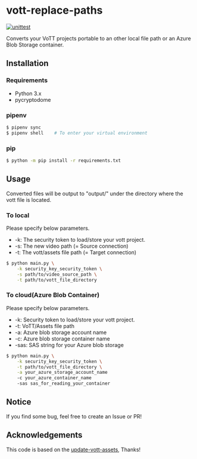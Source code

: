 # vott-replace-paths
[![unittest](https://github.com/Niccari/vott-replace-paths/actions/workflows/unittests.yaml/badge.svg)](https://github.com/Niccari/vott-replace-paths/actions/workflows/unittests.yaml)

Converts your VoTT projects portable to an other local file path or an Azure Blob Storage container.

## Installation
### Requirements
- Python 3.x
- pycryptodome

### pipenv
```bash
$ pipenv sync
$ pipenv shell    # To enter your virtual environment
```

### pip
```bash
$ python -m pip install -r requirements.txt
```

## Usage
Converted files will be output to "output/" under the directory where the vott file is located.

### To local
Please specify below parameters.

- -k: The security token to load/store your vott project.
- -s: The new video path (= Source connection)
- -t: The vott/assets file path (= Target connection)

```bash
$ python main.py \
    -k security_key_security_token \
    -s path/to/video_source_path \
    -t path/to/vott_file_directory
```

### To cloud(Azure Blob Container)
Please specify below parameters.

- -k: Security token to load/store your vott project.
- -t: VoTT/Assets file path
- -a: Azure blob storage account name
- -c: Azure blob storage container name
- -sas: SAS string for your Azure blob storage

```bash
$ python main.py \
    -k security_key_security_token \
    -t path/to/vott_file_directory \
    -a your_azure_storage_account_name
    -c your_azure_container_name
    -sas sas_for_reading_your_container
```

## Notice
If you find some bug, feel free to create an Issue or PR!

## Acknowledgements
This code is based on the [update-vott-assets](https://github.com/cnrmck/update-vott-assets), Thanks!

